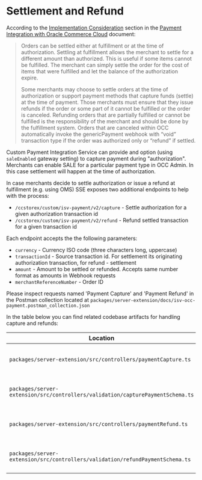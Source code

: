 # Settlement and Refund <!-- omit in toc -->

According to the [Implementation Consideration](https://community.oracle.com/docs/DOC-1032741#jive_content_id_Settlement) section in the [Payment Integration with Oracle Commerce Cloud](https://community.oracle.com/docs/DOC-1032741) document:
> Orders can be settled either at fulfillment or at the time of authorization.  Settling at fulfillment allows the merchant to settle for a different amount than authorized.  This is useful if some items cannot be fulfilled.  The merchant can simply settle the order for the cost of items that were fulfilled and let the balance of the authorization expire.
>
> Some merchants may choose to settle orders at the time of authorization or support payment methods that capture funds (settle) at the time of payment.  Those merchants must ensure that they issue refunds if the order or some part of it cannot be fulfilled or the order is canceled. Refunding orders that are partially fulfilled or cannot be fulfilled is the responsibility of the merchant and should be done by the fulfillment system.  Orders that are canceled within OCC automatically invoke the  genericPayment webhook with “void” transaction type if the order was authorized only or “refund” if settled.

Custom Payment Integration Service can provide and option (using `saleEnabled` gateway setting) to capture payment during "authorization". Merchants can enable SALE for a particular payment type in OCC Admin. In this case settlement will happen at the time of authorization.

In case merchants decide to settle authorization or issue a refund at fulfillment (e.g. using OMS) SSE exposes two additional endpoints to help with the process:

- `/ccstorex/custom/isv-payment/v2/capture` - Settle authorization for a given authorization transaction id
- `/ccstorex/custom/isv-payment/v2/refund` - Refund settled transaction for a given transaction id

Each endpoint accepts the the following parameters:

- `currency` - Currency ISO code (three  characters long, uppercase)
- `transactionId` - Source transaction id. For settlement its originating authorization transaction, for refund - settlement
- `amount` - Amount to be settled or refunded. Accepts same number format as amounts in Webhook requests
- `merchantReferenceNumber` - Order ID

Please inspect requests named 'Payment Capture' and 'Payment Refund' in the Postman collection located at `packages/server-extension/docs/isv-occ-payment.postman_collection.json`

In the table below you can find related codebase artifacts for handling capture  and refunds:

| **Location**                                                                   | **Description**                        |
|--------------------------------------------------------------------------------|----------------------------------------|
| `packages/server-extension/src/controllers/paymentCapture.ts`                  | Controller handling capture requests   |
| `packages/server-extension/src/controllers/validation/capturePaymentSchema.ts` | Validation schema for capture requests |
| `packages/server-extension/src/controllers/paymentRefund.ts`                   | Controller handling refund requests    |
| `packages/server-extension/src/controllers/validation/refundPaymentSchema.ts`  | Validation schema for refund requests  |
